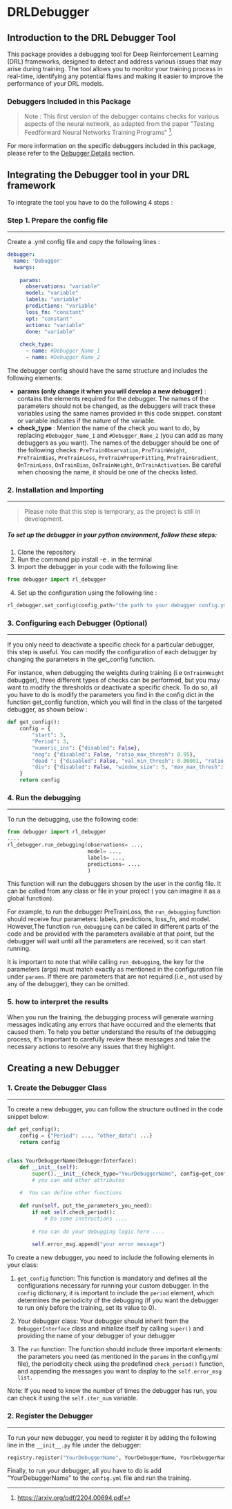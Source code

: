 # DRLDebugger

## Introduction to the DRL Debugger Tool

This package provides a debugging tool for Deep Reinforcement Learning (DRL) frameworks,
designed to detect and address various issues that may arise during training. 
The tool allows you to monitor your training process in real-time, identifying any 
potential flaws and making it easier to improve the performance of your DRL models.

### Debuggers Included in this Package

> Note : This first version of the debugger contains checks for 
various aspects of the neural network, as adapted from the paper
"Testing Feedforward Neural Networks Training Programs" [^1].

[^1]: https://arxiv.org/pdf/2204.00694.pdf

For more information on the specific debuggers included in this 
package, please refer to the [Debugger Details](./Debugger.md) 
section.

## Integrating the Debugger tool in your DRL framework
To integrate the tool you have to do the following 4 steps : 

### Step 1. Prepare the config file
***

Create a .yml config file and copy the following lines :
```yml
debugger:
  name: 'Debugger'
  kwargs:
    
    params:
      observations: "variable"
      model: "variable"
      labels: "variable"
      predictions: "variable"
      loss_fn: "constant"
      opt: "constant"
      actions: "variable"
      done: "variable"
      
    check_type:
      - name: #Debugger_Name_1
      - name: #Debugger_Name_2
```
The debugger config should have the same structure and includes the following elements:

* **params (only change it when you will develop a new debugger)** : contains the elements 
required for the debugger. The names of the parameters should not be changed, as the debuggers
will track these variables using the same names provided in this code snippet. constant or 
variable indicates if the nature of the variable.
* **check_type** : Mention the name of the check you want to do, by replacing 
`#Debugger_Name_1` and `#Debugger_Name_2` (you can add as many debuggers as you want). The names
of the debugger should be one of the following checks: `PreTrainObservation`, `PreTrainWeight`,
`PreTrainBias`, `PreTrainLoss`, `PreTrainProperFitting`, `PreTrainGradient`, `OnTrainLoss`, 
`OnTrainBias`, `OnTrainWeight`, `OnTrainActivation`. Be careful when choosing the name, 
it should be one of the checks listed.

### 2. Installation and Importing
***

> Please note that this step is temporary, as the project is still in development.

##### To set up the debugger in your python environment, follow these steps:
1. Clone the repository
2. Run the command pip install -e . in the terminal
3. Import the debugger in your code with the following line:
```python
from debugger import rl_debugger
```
4. Set up the configuration using the following line :
```python
rl_debugger.set_config(config_path="the path to your debugger config.yml file")
```

### 3. Configuring each Debugger (Optional)
***

If you only need to deactivate a specific check for a particular debugger, this step is useful.
You can modify the configuration of each debugger by changing the parameters in the
get_config function.

For instance, when debugging the weights during training (i.e `OnTrainWeight` debugger),
three different types of checks can be performed, but you may want to modify the thresholds or
deactivate a specific check. To do so, all you have to do is
modify the parameters you find in the config dict in the  function get_config function,
which you will find in the class of the targeted debugger, as shown below :
```python
def get_config():
    config = {
        "start": 3,
        "Period": 3,
        "numeric_ins": {"disabled": False},
        "neg": {"disabled": False, "ratio_max_thresh": 0.95},
        "dead ": {"disabled": False, "val_min_thresh": 0.00001, "ratio_max_thresh": 0.95},
        "div": {"disabled": False, "window_size": 5, "mav_max_thresh": 100000000, "inc_rate_max_thresh": 2}
    }
    return config
```


### 4. Run the debugging
***

To run the debugging, use the following code:

```python
from debugger import rl_debugger
....
rl_debugger.run_debugging(observations= ...,
                          model= ...,
                          labels= ...,
                          predictions= ....
                          )
```
This function will run the debuggers shosen by the user in the config file. 
It can be called from any class or file in your project ( you can imagine it as a
global function).

For example, to run the debugger PreTrainLoss, the `run_debugging` function should receive
four parameters: labels, predictions, loss_fn, and model. However,The function 
`run_debugging` can be called  in different parts of the code and be provided with 
the parameters available at that point, but the debugger will wait until all the 
parameters are received, so it can start running.

It is important to note that while calling `run_debugging`, the key for the parameters 
(args) must match exactly as mentioned in the configuration file under `params`. If there 
are parameters that are not required (i.e., not used by any of the debugger), 
they can be omitted.

### 5. how to interpret the results
When you run the training, the debugging process will generate warning messages 
indicating any errors that have occurred and the elements that caused them.
To help you better understand the results of the debugging process, it's important
to carefully review these messages and take the necessary actions to resolve any 
issues that they highlight.

## Creating a new Debugger

### 1. Create the Debugger Class
***
To create a new debugger, you can follow the structure outlined in the code snippet below:

```python
def get_config():
    config = {"Period": ..., "other_data": ...}
    return config


class YourDebuggerName(DebuggerInterface):
    def __init__(self):
        super().__init__(check_type="YourDebuggerName", config=get_config())
        # you can add other attributes    
    
    #  You can define other functions
    
    def run(self, put_the_parameters_you_need):
        if not self.check_period():
            # Do some instructions ....
        
        # You can do your debugging logic here ....
        
        self.error_msg.append("your error message")
```

To create a new debugger, you need to include the following elements in your class:
1. `get_config` function: This function is mandatory and defines all the configurations 
necessary for running your custom debugger. In the `config` dictionary, it is important to
include the `period` element, which determines the periodicity of the debugging 
(if you want the debugger to run only before the training, set its value to 0).

2. Your debugger class: Your debugger should inherit from the `DebuggerInterface` class and
initialize itself by calling `super()` and providing the name of your debugger
of your debugger 

3. The `run` function: The function should include three important elements: 
the parameters you need (as mentioned in the `params` in the config.yml file), 
the periodicity check using the predefined `check_period()` function, 
and appending the messages you want to display to the `self.error_msg list.`

Note: If you need to know the number of times the debugger has run, you can check 
it using the `self.iter_num` variable.

### 2. Register the Debugger
***
To run your new debugger, you need to register it by adding the following line
in the `__init__.py` file under the debugger:

```python
registry.register("YourDebuggerName", YourDebuggerName, YourDebuggerName)
```
Finally, to run your debugger, all you have to do is add "YourDebuggerName"
to the `config.yml` file and run the training.